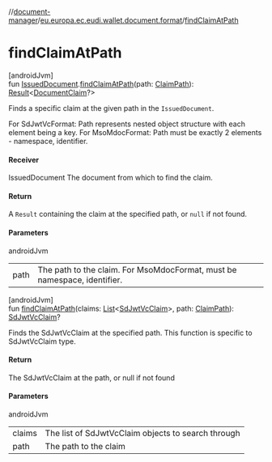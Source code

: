//[document-manager](../../index.md)/[eu.europa.ec.eudi.wallet.document.format](index.md)/[findClaimAtPath](find-claim-at-path.md)

# findClaimAtPath

[androidJvm]\
fun [IssuedDocument](../eu.europa.ec.eudi.wallet.document/-issued-document/index.md).[findClaimAtPath](find-claim-at-path.md)(path: [ClaimPath](-claim-path/index.md)): [Result](https://kotlinlang.org/api/latest/jvm/stdlib/kotlin-stdlib/kotlin/-result/index.html)&lt;[DocumentClaim](-document-claim/index.md)?&gt;

Finds a specific claim at the given path in the `IssuedDocument`.

For SdJwtVcFormat: Path represents nested object structure with each element being a key. For MsoMdocFormat: Path must be exactly 2 elements - namespace, identifier.

#### Receiver

IssuedDocument The document from which to find the claim.

#### Return

A `Result` containing the claim at the specified path, or `null` if not found.

#### Parameters

androidJvm

| | |
|---|---|
| path | The path to the claim. For MsoMdocFormat, must be namespace, identifier. |

[androidJvm]\
fun [findClaimAtPath](find-claim-at-path.md)(claims: [List](https://kotlinlang.org/api/latest/jvm/stdlib/kotlin-stdlib/kotlin.collections/-list/index.html)&lt;[SdJwtVcClaim](-sd-jwt-vc-claim/index.md)&gt;, path: [ClaimPath](-claim-path/index.md)): [SdJwtVcClaim](-sd-jwt-vc-claim/index.md)?

Finds the SdJwtVcClaim at the specified path. This function is specific to SdJwtVcClaim type.

#### Return

The SdJwtVcClaim at the path, or null if not found

#### Parameters

androidJvm

| | |
|---|---|
| claims | The list of SdJwtVcClaim objects to search through |
| path | The path to the claim |

